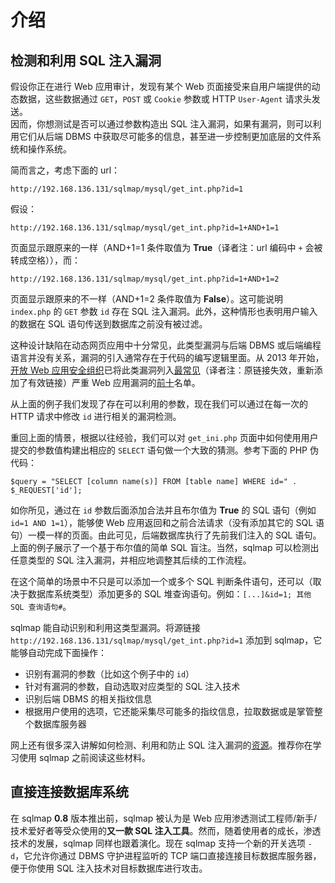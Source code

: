 # 介绍

## 检测和利用 SQL 注入漏洞

假设你正在进行 Web 应用审计，发现有某个 Web 页面接受来自用户端提供的动态数据，这些数据通过 `GET`，`POST` 或 `Cookie` 参数或 HTTP `User-Agent` 请求头发送。  
因而，你想测试是否可以通过参数构造出 SQL 注入漏洞，如果有漏洞，则可以利用它们从后端 DBMS 中获取尽可能多的信息，甚至进一步控制更加底层的文件系统和操作系统。

简而言之，考虑下面的 url：

```
http://192.168.136.131/sqlmap/mysql/get_int.php?id=1
```

假设：

```
http://192.168.136.131/sqlmap/mysql/get_int.php?id=1+AND+1=1
```
    
页面显示跟原来的一样（AND+1=1 条件取值为 **True**（译者注：url 编码中 `+` 会被转成空格）），而：

```
http://192.168.136.131/sqlmap/mysql/get_int.php?id=1+AND+1=2
```  

页面显示跟原来的不一样（AND+1=2 条件取值为 **False**）。这可能说明 `index.php` 的 `GET` 参数 `id` 存在 SQL 注入漏洞。此外，这种情形也表明用户输入的数据在 SQL 语句传送到数据库之前没有被过滤。

这种设计缺陷在动态网页应用中十分常见，此类型漏洞与后端 DBMS 或后端编程语言并没有关系，漏洞的引入通常存在于代码的编写逻辑里面。从 2013 年开始，[开放 Web 应用安全组织](http://www.owasp.org)已将此类漏洞列入[最常见](https://www.owasp.org/images/f/f8/OWASP_Top_10_-_2013.pdf)（译者注：原链接失效，重新添加了有效链接）严重 Web 应用漏洞的[前十](http://www.owasp.org/index.php/Category:OWASP_Top_Ten_Project)名单。

从上面的例子我们发现了存在可以利用的参数，现在我们可以通过在每一次的 HTTP 请求中修改 `id` 进行相关的漏洞检测。

重回上面的情景，根据以往经验，我们可以对 `get_ini.php` 页面中如何使用用户提交的参数值构建出相应的 `SELECT` 语句做一个大致的猜测。参考下面的 PHP 伪代码：

```
$query = "SELECT [column name(s)] FROM [table name] WHERE id=" . $_REQUEST['id'];
```

如你所见，通过在 `id` 参数后面添加合法并且布尔值为 **True** 的 SQL 语句（例如 `id=1 AND 1=1`），能够使 Web 应用返回和之前合法请求（没有添加其它的 SQL 语句）一模一样的页面。由此可见，后端数据库执行了先前我们注入的 SQL 语句。上面的例子展示了一个基于布尔值的简单 SQL 盲注。当然，sqlmap 可以检测出任意类型的 SQL 注入漏洞，并相应地调整其后续的工作流程。

在这个简单的场景中不只是可以添加一个或多个 SQL 判断条件语句，还可以（取决于数据库系统类型）添加更多的 SQL 堆查询语句。例如：`[...]&id=1; 其他 SQL 查询语句#`。

sqlmap 能自动识别和利用这类型漏洞。将源链接 `http://192.168.136.131/sqlmap/mysql/get_int.php?id=1` 添加到 sqlmap，它能够自动完成下面操作：

* 识别有漏洞的参数（比如这个例子中的 `id`）
* 针对有漏洞的参数，自动选取对应类型的 SQL 注入技术
* 识别后端 DBMS 的相关指纹信息
* 根据用户使用的选项，它还能采集尽可能多的指纹信息，拉取数据或是掌管整个数据库服务器

网上还有很多深入讲解如何检测、利用和防止 SQL 注入漏洞的[资源](https://del.icio.us/inquis/sqlinjection)。推荐你在学习使用 sqlmap 之前阅读这些材料。

## 直接连接数据库系统

在 sqlmap **0.8** 版本推出前，sqlmap 被认为是 Web 应用渗透测试工程师/新手/技术爱好者等受众使用的**又一款 SQL 注入工具**。然而，随着使用者的成长，渗透技术的发展，sqlmap 同样也跟着演化。现在 sqlmap 支持一个新的开关选项 `-d`，它允许你通过 DBMS 守护进程监听的 TCP 端口直接连接目标数据库服务器，便于你使用 SQL 注入技术对目标数据库进行攻击。
